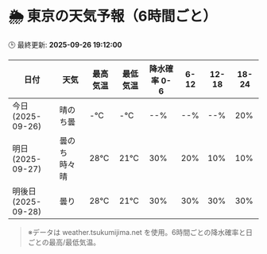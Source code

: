 # 🌦️ 東京の天気予報（6時間ごと）

🕒 最終更新: **2025-09-26 19:12:00**

| 日付 | 天気 | 最高気温 | 最低気温 | 降水確率 0-6 | 6-12 | 12-18 | 18-24 |
|------|------|----------|----------|------------|------|------|------|
| 今日 (2025-09-26) | 晴のち曇 | -℃ | -℃ | --% | --% | --% | 20% |
| 明日 (2025-09-27) | 曇のち時々晴 | 28℃ | 21℃ | 30% | 20% | 10% | 10% |
| 明後日 (2025-09-28) | 曇り | 28℃ | 21℃ | 30% | 30% | 30% | 30% |

> ※データは weather.tsukumijima.net を使用。6時間ごとの降水確率と日ごとの最高/最低気温。